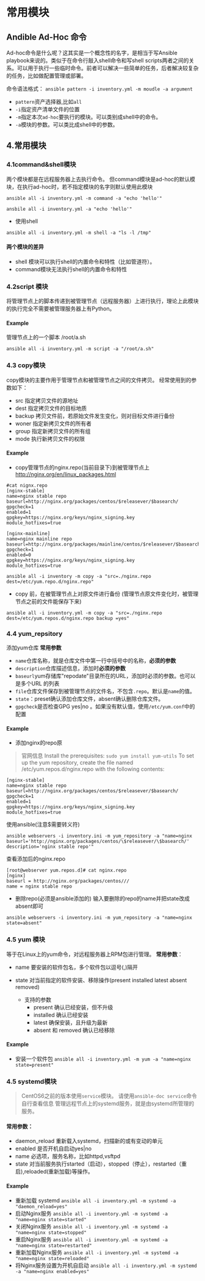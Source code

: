 # 常用模块

## Andible Ad-Hoc 命令
Ad-hoc命令是什么呢？这其实是一个概念性的名字，是相当于写Ansible playbook来说的。类似于在命令行敲入shell命令和写shell scripts两者之间的关系。可以用于执行一些临时命令。前者可以解决一些简单的任务，后者解决较复杂的任务，比如做配置管理或部署。

命令语法格式：
`ansible pattern -i inventory.yml -m moudle -a argument`
- `pattern`资产选择器,比如`all`
- `-i`指定资产清单文件的位置
- `-m`指定本次`ad-hoc`要执行的模块。可以类别成shell中的命令。
- `-a`模块的参数。可以类比成shell中的参数。

## 4.常用模块
### 4.1command&shell模块
两个模块都是在远程服务器上去执行命令。
但command模块是ad-hoc的默认模块，在执行ad-hoc时，若不指定模块的名字则默认使用此模块
```
ansible all -i inventory.yml -m command -a "echo 'hello'"
```
```
ansbile all -i inventory.yml -a "echo 'hello'"
```
- 使用shell
```
ansible all -i inventory.yml -m shell -a "ls -l /tmp"
```

#### 两个模块的差异
- shell 模块可以执行shell的内置命令和特性（比如管道符）。
- command模块无法执行shell的内置命令和特性

### 4.2script 模块
将管理节点上的脚本传递到被管理节点（远程服务器）上进行执行，理论上此模块的执行完全不需要被管理服务器上有Python。
#### Example
管理节点上的一个脚本 /root/a.sh
```
ansible all -i inventory.yml -m script -a "/root/a.sh"
```
### 4.3 copy模块
copy模块的主要作用于管理节点和被管理节点之间的文件拷贝。
经常使用到的参数如下：
- src 指定拷贝文件的源地址
- dest 指定拷贝文件的目标地质
- backup 拷贝文件前，若原始文件发生变化，则对目标文件进行备份
- woner 指定新拷贝文件的所有者
- group 指定新拷贝文件的所有组
- mode 执行新拷贝文件的权限

#### Example
- copy管理节点的nginx.repo(当前目录下)到被管理节点上
http://nginx.org/en/linux_packages.html
```
#cat nignx.repo
[nginx-stable]
name=nginx stable repo
baseurl=http://nginx.org/packages/centos/$releasever/$basearch/
gpgcheck=1
enabled=1
gpgkey=https://nginx.org/keys/nginx_signing.key
module_hotfixes=true

[nginx-mainline]
name=nginx mainline repo
baseurl=http://nginx.org/packages/mainline/centos/$releasever/$basearch/
gpgcheck=1
enabled=0
gpgkey=https://nginx.org/keys/nginx_signing.key
module_hotfixes=true
```
```
ansible all -i inventory -m copy -a "src=./nginx.repo dest=/etc/yum.repo.d/nginx.repo"
```


- copy 前，在被管理节点上对原文件进行备份 (管理节点原文件变化时，被管理节点之前的文件能保存下来)
```
ansible all -i inventory.yml -m copy -a "src=./nginx.repo dest=/etc/yum.repos.d/nginx.repo backup =yes"
```


### 4.4 yum_repsitory

添加yum仓库
**常用参数**
- `name`仓库名称，就是仓库文件中第一行中括号中的名称，**必须的参数**
- `description`仓库描述信息，添加时**必须的参数**
- `baseurl`yum存储库"repodate"目录所在的URL，添加时必须的参数。也可以是多个URL
的列表
- `file`仓库文件保存到被管理节点的文件名，不包含`.repo`。默认是`name`的值。
- `state`：preset确认添加仓库文件，absent确认删除仓库文件。
- `gpgcheck`是否检查GPG yes|no 。如果没有默认值，使用`/etc/yum.conf`中的配置

#### Example
- 添加nginx的repo原
> 官网信息
Install the prerequisites:
`sudo yum install yum-utils`
To set up the yum repository, create the file named /etc/yum.repos.d/nginx.repo with the following contents:
```
[nginx-stable]
name=nginx stable repo
baseurl=http://nginx.org/packages/centos/$releasever/$basearch/
gpgcheck=1
enabled=1
gpgkey=https://nginx.org/keys/nginx_signing.key
module_hotfixes=true
```
使用ansible(注意$需要转义符)
```
ansible webservers -i inventory.ini -m yum_repository -a "name=nginx baseurl='http://nginx.org/packages/centos/\$releasever/\$basearch/' description='nginx stable repo'"
```

查看添加后的nginx.repo
```
[root@webserver yum.repos.d]# cat nginx.repo 
[nginx]
baseurl = http://nginx.org/packages/centos///
name = nginx stable repo

```

- 删除repo(必须是ansible添加的)
输入要删除的repo的name并把state改成absent即可
```
ansible webservers -i inventory.ini -m yum_repository -a "name=nginx state=absent"
```


### 4.5 yum 模块
等于在Linux上的yum命令，对远程服务器上RPM包进行管理。
**常用参数**：
- name 要安装的软件包名，多个软件包以逗号(,)隔开
- state 对当前指定的软件安装、移除操作(present installed latest absent removed)
 
  - 支持的参数
    - present 确认已经安装，但不升级
    - installed 确认已经安装
    - latest 确保安装，且升级为最新
    - absent 和 removed 确认已经移除
#### Example
- 安装一个软件包
`ansible all -i inventory.yml -m yum -a "name=nginx state=present"`

### 4.5 systemd模块

> CentOS6之前的版本使用`service`模块。
> 请使用`ansible-doc service`命令自行查看信息
管理远程节点上的systemd服务，就是由systemd所管理的服务。
#### 常用参数：
- daemon_reload 重新载入systemd，扫描新的或有变动的单元
- enabled 是否开机自启动yes|no
- name 必选项，服务名称，比如httpd,vsftpd
- state 对当前服务执行started（启动），stopped（停止），restarted（重启),reloaded(重新加载)等操作。

#### Example
- 重新加载 systemd
`ansible all -i inventory.yml -m systemd -a "daemon_reload=yes"`
- 启动Nginx服务
`ansible all -i inventory.yml -m systemd -a "name=nginx state=started"`
- 关闭Nginx服务
`ansible all -i inventory.yml -m systemd -a "name=nginx state=stopped"`
- 重启Nginx服务
`ansible all -i inventory.yml -m systemd -a "name=nginx state=restarted"`
- 重新加载Nginx服务
`ansible all -i inventory.yml -m systemd -a "name=nginx state=reloaded"`
- 将Nginx服务设置为开机自启动
`ansible all -i inventory.yml -m systemd -a "name=nginx enabled=yes"`
